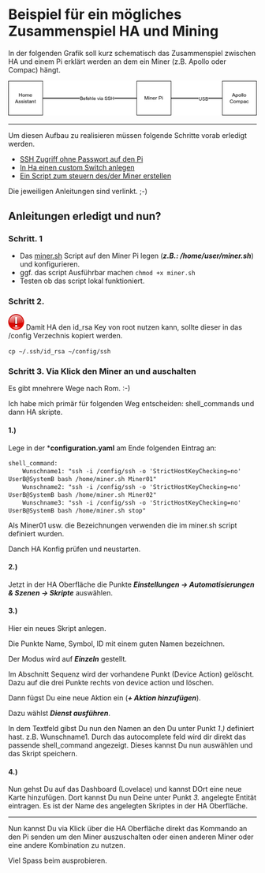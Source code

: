 # Beispiel für ein mögliches Zusammenspiel HA und Mining

In der folgenden Grafik soll kurz schematisch das Zusammenspiel zwischen HA und einem Pi erklärt werden an dem ein Miner (z.B. Apollo oder Compac) hängt.

<img src="Images/ueberblick.png">

---
 Um diesen Aufbau zu realisieren müssen folgende Schritte vorab erledigt werden.
 * [SSH Zugriff ohne Passwort auf den Pi ](https://github.com/buerzel/HomeAssistant_Miner/blob/main/ssh_connect.md)
 * [In Ha einen custom Switch anlegen](https://github.com/buerzel/HomeAssistant_Miner/blob/main/customSwitchCustomCommand.md)
 * [Ein Script zum steuern des/der Miner erstellen](https://github.com/buerzel/HomeAssistant_Miner/blob/main/scriptApolloCgminer.md)

Die jeweiligen Anleitungen sind verlinkt. ;-)

## Anleitungen erledigt und nun?

### Schritt. 1
- Das [miner.sh](https://github.com/buerzel/HomeAssistant_Miner/blob/main/miner.sh) Script auf den Miner Pi legen (***z.B.: /home/user/miner.sh***) und konfigurieren.
- ggf. das script Ausführbar machen `chmod +x miner.sh`
- Testen ob das script lokal funktioniert.

### Schritt 2.
<img src="Images/important.png" width="32px"> Damit HA den id_rsa Key von root nutzen kann, sollte dieser in das /config Verzechnis kopiert werden.

`cp ~/.ssh/id_rsa ~/config/ssh`


### Schritt 3. Via Klick den Miner an und auschalten
Es gibt mnehrere Wege nach Rom. :-)

Ich habe mich primär für folgenden Weg entscheiden: shell_commands und dann HA skripte.

#### 1.)
Lege in der ***configuration.yaml** am Ende folgenden Eintrag an:
```
shell_command:
    Wunschname1: "ssh -i /config/ssh -o 'StrictHostKeyChecking=no' UserB@SystemB bash /home/miner.sh Miner01"
    Wunschname2: "ssh -i /config/ssh -o 'StrictHostKeyChecking=no' UserB@SystemB bash /home/miner.sh Miner02"
    Wunschname3: "ssh -i /config/ssh -o 'StrictHostKeyChecking=no' UserB@SystemB bash /home/miner.sh stop"
```
Als Miner01 usw. die Bezeichnungen verwenden die im miner.sh script definiert wurden.

Danch HA Konfig prüfen und neustarten.

#### 2.)

Jetzt in der HA Oberfläche die Punkte ***Einstellungen -> Automatisierungen & Szenen -> Skripte*** auswählen.

#### 3.)
Hier ein neues Skript anlegen.

Die Punkte Name, Symbol, ID mit einem guten Namen bezeichnen.

Der Modus wird auf ***Einzeln*** gestellt.

Im Abschnitt Sequenz wird der vorhandene Punkt (Device Action) gelöscht. Dazu auf die drei Punkte rechts von device action und löschen.

Dann fügst Du eine neue Aktion ein (***+ Aktion hinzufügen***).

Dazu wählst ***Dienst ausführen***.

In dem Textfeld gibst Du nun den Namen an den Du unter Punkt *1.)* definiert hast. z.B. Wunschname1. Durch das autocomplete feld wird dir direkt das passende shell_command angezeigt. Dieses kannst Du nun auswählen und das Skript speichern.

#### 4.)

Nun gehst Du auf das Dashboard (Lovelace) und kannst DOrt eine neue Karte hinzufügen. Dort kannst Du nun Deine unter Punkt *3.* angelegte Entität eintragen. Es ist der Name des angelegten Skriptes in der HA Oberfläche.


---

Nun kannst Du via Klick über die HA Oberfläche direkt das Kommando an den Pi senden um den Miner auszuschalten oder einen anderen Miner oder eine andere Kombination zu nutzen.

Viel Spass beim ausprobieren.









